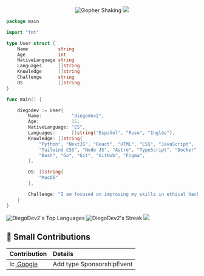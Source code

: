 

<div align="center">
    <img src="https://media.tenor.com/hD56X-Q5AzMAAAAi/gopher-shaking.gif" alt="Gopher Shaking">

<img src="https://readme-typing-svg.herokuapp.com?font=Fira+Code&weight=500&pause=1000&color=FFFFD5&width=435&lines=Hello,+I'm+diegodev2.">
        
</div>

```go
package main

import "fmt"

type User struct {
    Name           string
    Age            int
    NativeLanguage string
    Languages      []string
    Knowledge      []string
    Challenge      string
    OS             []string
}

func main() {

    diegodev := User{
        Name:           "diegodev2",
        Age:            15,
        NativeLanguage: "ES",
        Languages:      []string{"Español", "Ruso", "Inglés"},
        Knowledge: []string{
            "Python", "NextJS", "React", "HTML", "CSS", "JavaScript",
            "Tailwind CSS", "Node JS", "Astro", "TypeScript", "Docker", "Kubernetes",
            "Bash", "Go", "Git", "GitHub", "Figma",
        },

        OS: []string{
            "MacOS"
        },

        Challenge: "I am focused on improving my skills in ethical hacking and expanding my programming knowledge.",
    }
}
```

![DiegoDev2's Top Languages](https://github-readme-stats.vercel.app/api/top-langs/?username=DiegoDev2&theme=vue-dark&show_icons=true&hide_border=true&layout=compact)
![DiegoDev2's Streak](https://github-readme-streak-stats.herokuapp.com/?user=DiegoDev2&theme=vue-dark&hide_border=true)
![](https://github-profile-trophy.vercel.app/?username=DiegoDev2&theme=vue-dark&no-frame=true&no-bg=false&margin-w=4)
## 🌟 Small Contributions

| Contribution | Details |
| :--- | :--- |
| [<img src="https://cdn1.iconfinder.com/data/icons/google-s-logo/150/Google_Icons-09-512.png" alt="Icon" width="16" height="16"/> Google](https://github.com/google/go-github/pull/3258) | Add type SponsorshipEvent |

